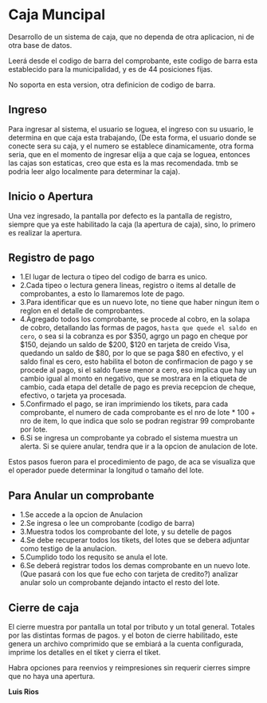 Caja Muncipal
=============

Desarrollo de un sistema de caja, que no dependa de otra aplicacion, ni de otra base de datos.

Leerá desde el codigo de barra del comprobante, este codigo de barra esta establecido para la municipalidad, y es de 44 posiciones fijas.

No soporta en esta version, otra definicion de codigo de barra.

Ingreso
-------
Para ingresar al sistema, el usuario se loguea, el ingreso con su usuario, le determina en que caja esta trabajando, (De esta forma, el usuario donde se conecte sera su caja, y el numero se establece dinamicamente, otra forma seria, que en el momento de ingresar elija a que caja se loguea, entonces las cajas son estaticas, creo que esta es la mas recomendada. tmb se podria leer algo localmente para determinar la caja).

Inicio o Apertura
-----------------
Una vez ingresado, la pantalla por defecto es la pantalla de registro, siempre que ya este habilitado la caja (la apertura de caja), sino, lo primero es realizar la apertura. 

Registro de pago
----------------

- 1.El lugar de lectura o tipeo del codigo de barra es unico.
- 2.Cada tipeo o lectura genera lineas, registro o items al detalle de comprobantes, a esto lo llamaremos lote de pago.  
- 3.Para identificar que es un nuevo lote, no tiene que haber ningun item o reglon en el detalle de comprobantes.
- 4.Agregado todos los comprobante, se procede al cobro, en la solapa de cobro, detallando las formas de pagos, `hasta que quede el saldo en cero`, o sea si la cobranza es por $350, agrgo un pago en cheque por $150, dejando un saldo de $200, $120 en tarjeta de creido Visa, quedando un saldo de $80, por lo que se paga $80 en efectivo, y el saldo final es cero, esto habilita el boton de confirmacion de pago y se procede al pago, si el saldo fuese menor a cero, eso implica que hay un cambio igual al monto en negativo, que se mostrara en la etiqueta de cambio, cada etapa del detalle de pago es previa recepcion de cheque, efectivo, o tarjeta ya procesada.
- 5.Confirmado el pago, se iran imprimiendo los tikets, para cada comprobante, el numero de cada comprobante es el nro de lote * 100 + nro de item, lo que indica que solo se podran registrar 99 comprobante por lote.
- 6.Si se ingresa un comprobante ya cobrado el sistema muestra un alerta. Si se quiere anular, tendra que ir a la opcion de anulacion de lote.

Estos pasos fueron para el procedimiento de pago, de aca se visualiza que el operador puede determinar la longitud o tamaño del lote.

Para Anular un comprobante
--------------------------

- 1.Se accede a la opcion de Anulacion
- 2.Se ingresa o lee un comprobante (codigo de barra)
- 3.Muestra todos los comprobante del lote, y su detelle de pagos
- 4.Se debe recuperar todos los tikets, del lotes que se debera adjuntar como testigo de la anulacion.
- 5.Cumplido todo los requsito se anula el lote.
- 6.Se deberá registrar todos los demas comprobante en un nuevo lote. (Que pasará con los que fue echo con tarjeta de credito?) analizar anular solo un comprobante dejando intacto el resto del lote.


Cierre de caja
--------------
El cierre muestra por pantalla un total por tributo y un total general.
Totales por las distintas formas de pagos.
y el boton de cierre habilitado, este genera un archivo comprimido que se embiará a la cuenta configurada, imprime 
los detalles en el tiket y cierra el tiket.

Habra opciones para reenvios y reimpresiones sin requerir cierres simpre que no haya una apertura.




**Luis Rios**




 



 



  
  
